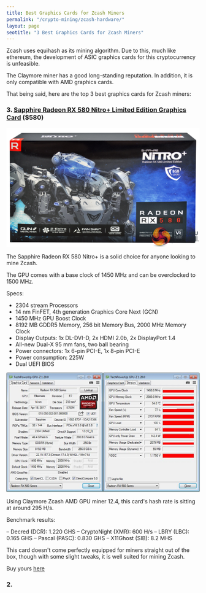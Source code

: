 ```yaml
---
title: Best Graphics Cards for Zcash Miners   
permalink: "/crypto-mining/zcash-hardware/"
layout: page
seotitle: "3 Best Graphics Cards for Zcash Miners" 
---
```


Zcash uses equihash as its mining algorithm. Due to this, much like ethereum, the development of ASIC graphics cards for this cryptocurrency is unfeasible. 

The Claymore miner has a good long-standing reputation. In addition, it is only compatible with AMD graphics cards. 

That being said, here are the top 3 best graphics cards for Zcash miners: 

### 3. [Sapphire Radeon RX 580 Nitro+ Limited Edition Graphics Card](https://www.amazon.com/gp/product/B06ZZGXTTK/ref=as_li_tl?ie=UTF8&camp=1789&creative=9325&creativeASIN=B06ZZGXTTK&linkCode=as2&tag=cryptocurrency06-20&linkId=010da69d2fcbb9314f7c9e4e0df9a94f) ($580)

![RX 580](/img/cryptocurrency/gpu/rx-580-nitro.jpg "RX 580 NITRO")

The Sapphire Radeon RX 580 Nitro+ is a solid choice for anyone looking to mine Zcash. 

The GPU comes with a base clock of 1450 MHz and can be overclocked to 1500 MHz. 

Specs: 

* 2304 stream Processors
* 14 nm FinFET, 4th generation Graphics Core Next (GCN)
* 1450 MHz GPU Boost Clock
* 8192 MB GDDR5 Memory, 256 bit Memory Bus, 2000 MHz Memory Clock
* Display Outputs: 1x DL-DVI-D, 2x HDMI 2.0b, 2x DisplayPort 1.4
* All-new Dual-X 95 mm fans, two ball bearing
* Power connectors: 1x 6-pin PCI-E, 1x 8-pin PCI-E
* Power consumption: 225W
* Dual UEFI BIOS

![RX 580 Specs](/img/cryptocurrency/gpu/rx-580-nitro-specs.jpg "RX 580 SPECS")

Using Claymore Zcash AMD GPU miner 12.4, this card's hash rate is sitting at around 295 H/s. 

Benchmark results: 

– Decred (DCR): 1.220 GHS
– CryptoNight (XMR): 600 H/s
– LBRY (LBC): 0.165 GHS
– Pascal (PASC): 0.830 GHS
– X11Ghost (SIB): 8.2 MHS

This card doesn't come perfectly equipped for miners straight out of the box, though with some slight tweaks, it is well suited for mining Zcash. 

Buy yours [here](https://www.amazon.com/gp/product/B06ZZGXTTK/ref=as_li_tl?ie=UTF8&camp=1789&creative=9325&creativeASIN=B06ZZGXTTK&linkCode=as2&tag=cryptocurrency06-20&linkId=010da69d2fcbb9314f7c9e4e0df9a94f)

### 2. 

